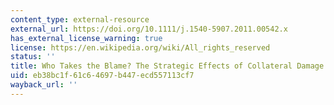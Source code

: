 ```yaml
---
content_type: external-resource
external_url: https://doi.org/10.1111/j.1540-5907.2011.00542.x
has_external_license_warning: true
license: https://en.wikipedia.org/wiki/All_rights_reserved
status: ''
title: Who Takes the Blame? The Strategic Effects of Collateral Damage
uid: eb38bc1f-61c6-4697-b447-ecd557113cf7
wayback_url: ''
---
```

